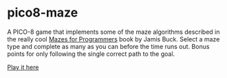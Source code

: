 # pico8-maze
A PICO-8 game that implements some of the maze algorithms described in the really cool [Mazes for Programmers](https://pragprog.com/book/jbmaze/mazes-for-programmers) book by Jamis Buck. Select a maze type and complete as many as you can before the time runs out. Bonus points for only following the single correct path to the goal.

[Play it here](https://paddavis.com/maze)
